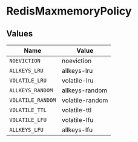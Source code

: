 # RedisMaxmemoryPolicy


## Values

| Name              | Value             |
| ----------------- | ----------------- |
| `NOEVICTION`      | noeviction        |
| `ALLKEYS_LRU`     | allkeys-lru       |
| `VOLATILE_LRU`    | volatile-lru      |
| `ALLKEYS_RANDOM`  | allkeys-random    |
| `VOLATILE_RANDOM` | volatile-random   |
| `VOLATILE_TTL`    | volatile-ttl      |
| `VOLATILE_LFU`    | volatile-lfu      |
| `ALLKEYS_LFU`     | allkeys-lfu       |
